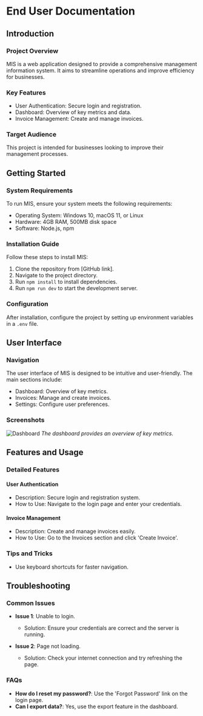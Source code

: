 # End User Documentation

## Introduction

### Project Overview
MIS is a web application designed to provide a comprehensive management information system. It aims to streamline operations and improve efficiency for businesses.

### Key Features
- User Authentication: Secure login and registration.
- Dashboard: Overview of key metrics and data.
- Invoice Management: Create and manage invoices.

### Target Audience
This project is intended for businesses looking to improve their management processes.

## Getting Started

### System Requirements
To run MIS, ensure your system meets the following requirements:
- Operating System: Windows 10, macOS 11, or Linux
- Hardware: 4GB RAM, 500MB disk space
- Software: Node.js, npm

### Installation Guide
Follow these steps to install MIS:
1. Clone the repository from [GitHub link].
2. Navigate to the project directory.
3. Run `npm install` to install dependencies.
4. Run `npm run dev` to start the development server.

### Configuration
After installation, configure the project by setting up environment variables in a `.env` file.

## User Interface

### Navigation
The user interface of MIS is designed to be intuitive and user-friendly. The main sections include:
- Dashboard: Overview of key metrics.
- Invoices: Manage and create invoices.
- Settings: Configure user preferences.

### Screenshots
![Dashboard](path/to/dashboard_screenshot.png)
*The dashboard provides an overview of key metrics.*

## Features and Usage

### Detailed Features
#### User Authentication
- Description: Secure login and registration system.
- How to Use: Navigate to the login page and enter your credentials.

#### Invoice Management
- Description: Create and manage invoices easily.
- How to Use: Go to the Invoices section and click 'Create Invoice'.

### Tips and Tricks
- Use keyboard shortcuts for faster navigation.

## Troubleshooting

### Common Issues
- **Issue 1**: Unable to login.
  - Solution: Ensure your credentials are correct and the server is running.

- **Issue 2**: Page not loading.
  - Solution: Check your internet connection and try refreshing the page.

### FAQs
- **How do I reset my password?**: Use the 'Forgot Password' link on the login page.
- **Can I export data?**: Yes, use the export feature in the dashboard. 